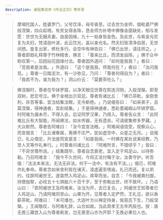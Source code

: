 ```yaml
---
description: 诸祖事迹参《传法正宗》等传录
---
```


> 摩竭陀国人，姓婆罗门，父号饮泽，母号香至。过去世为金师，值毗婆尸佛般涅槃，四众起塔。有贫女得金珠，恳金师为补塔中佛像金面缺处，相与发愿：世世为无姻夫妻。由是因缘，九十一劫身皆金色。及此世，与紫金光尼复为夫妇，梵语迦叶波，此云饮光，盖以身光名。然夫妇皆清净自居，无世间想。旋复出家，修杜多行。会空中有神告曰：​「佛已出世，请往师之。​」尊者即趋礼释尊于竹林精舍，佛言：​「善来比丘，而须发自除。​」佛于众中称叹第一。后因拈花因缘付法。尊者因外道问：​「如何是我我？​」者曰：​「觅我者是汝我。​」外道曰：​「这个是我我，师我何在？​」者曰：​「汝问我觅。​」尊者一日踏泥次，有一沙弥见，乃问：​「尊者何得自为？​」者曰：​「我若不为，谁为我为？​」洞山价云：​「莫要茶吃么？​」

> 佛涅槃时，尊者在毕钵罗窟，以净天眼见世尊在熙连河侧，入般涅槃。即至双树，悲恋号泣。佛于金棺出示双足。尊者告诸比丘：​「佛已茶毗，金刚舍利，非吾等事，宜当结集法眼，无令断绝。​」乃说偈告曰：​「如来弟子，且莫涅槃，得神通者，宜赴结集。​」于是得神通者，悉赴耆阇崛山毕钵罗窟。时阿难为漏未尽，不得入会，后证阿罗汉果，乃得入。尊者告众言：​「此阿难比丘有大智能，所闻佛法，如水传器，无有遗余。可请彼集修多罗藏。​」大众默然。尊者告阿难曰：​「汝今宜宣法眼。​」阿难闻语信受，观察众心，而宣偈言：​「比丘诸眷属，离佛不庄严。犹如虚空中，众星之无月。​」说偈已，礼众僧足，升法座而宣是言：​「如是我闻，一时佛在某处说某经教，乃至人天等作礼奉行。​」时尊者问诸比丘：​「阿难所言，不错缪乎？​」皆曰：​「不异世尊所说。​」结集既毕，尊者自念衰老，宜入定于鸡足山，以待弥勒。乃召阿难言：​「我今不久世间，今将正法付嘱于汝，汝善守护。听吾偈：『法法本来法，无法无非法。何于一法中，有法有不法。』」偈已，阿难作礼奉命。尊者念如来舍利皆在诸天，凌虚遍至塔庙，礼已而还。复以夙约，往辞阿阇世王。遂杳然入鸡足山，席草而坐。自念：​「今我被粪扫服，持僧伽黎，必经五十七俱胝六十百千岁，至于弥勒出世，终不致坏。​」乃语山曰：​「若阿阇世王及阿难来，汝当为开，去已复合。​」阿阇世王知尊者已入鸡足山，乃请阿难同至山，山果为开。见尊者入定俨然，王礼讫，欲以香薪茶毗，阿难曰：​「未可燔也，大迦叶方以禅定持身，俟慈氏下生，乃般涅槃。​」王闻敬叹，与阿难礼辞，山合如故。当此周孝王五年丙辰也。按：唐无畏三藏尝入山为尊者剃发，岂无畏至山亦为开耶？无畏必果位人也。


